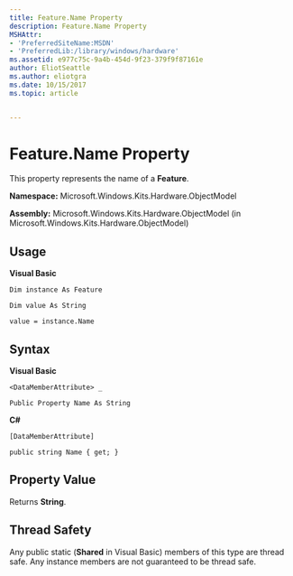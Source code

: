 ```yaml
---
title: Feature.Name Property
description: Feature.Name Property
MSHAttr:
- 'PreferredSiteName:MSDN'
- 'PreferredLib:/library/windows/hardware'
ms.assetid: e977c75c-9a4b-454d-9f23-379f9f87161e
author: EliotSeattle
ms.author: eliotgra
ms.date: 10/15/2017
ms.topic: article


---
```


# Feature.Name Property


This property represents the name of a **Feature**.

**Namespace:** Microsoft.Windows.Kits.Hardware.ObjectModel

**Assembly:** Microsoft.Windows.Kits.Hardware.ObjectModel (in Microsoft.Windows.Kits.Hardware.ObjectModel)

## <span id="Usage"></span><span id="usage"></span><span id="USAGE"></span>Usage


**Visual Basic**

`Dim instance As Feature`

`Dim value As String`

`value = instance.Name`

## <span id="Syntax"></span><span id="syntax"></span><span id="SYNTAX"></span>Syntax


**Visual Basic**

`<DataMemberAttribute> _`

`Public Property Name As String`

**C#**

`[DataMemberAttribute]`

`public string Name { get; }`

## <span id="Property_Value"></span><span id="property_value"></span><span id="PROPERTY_VALUE"></span>Property Value


Returns **String**.

## <span id="Thread_Safety"></span><span id="thread_safety"></span><span id="THREAD_SAFETY"></span>Thread Safety


Any public static (**Shared** in Visual Basic) members of this type are thread safe. Any instance members are not guaranteed to be thread safe.

 

 






